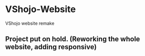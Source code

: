 # VShojo-Website
VShojo website remake

## Project put on hold. (Reworking the whole website, adding responsive)
